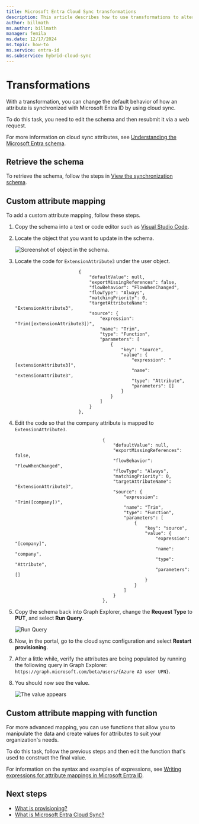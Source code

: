 ```yaml
---
title: Microsoft Entra Cloud Sync transformations
description: This article describes how to use transformations to alter the default attribute mappings.
author: billmath
ms.author: billmath
manager: femila
ms.date: 12/17/2024
ms.topic: how-to
ms.service: entra-id
ms.subservice: hybrid-cloud-sync
---
```


# Transformations

With a transformation, you can change the default behavior of how an attribute is synchronized with Microsoft Entra ID by using cloud sync.

To do this task, you need to edit the schema and then resubmit it via a web request.

For more information on cloud sync attributes, see [Understanding the Microsoft Entra schema](concept-attributes.md).


## Retrieve the schema
To retrieve the schema, follow the steps in [View the synchronization schema](concept-attributes.md#view-the-synchronization-schema). 

## Custom attribute mapping
To add a custom attribute mapping, follow these steps.

1. Copy the schema into a text or code editor such as [Visual Studio Code](https://code.visualstudio.com/).
1. Locate the object that you want to update in the schema.

   ![Screenshot of object in the schema.](media/how-to-transformation/transform-1.png)</br>
1. Locate the code for `ExtensionAttribute3` under the user object.

    ```
                            {
                                "defaultValue": null,
                                "exportMissingReferences": false,
                                "flowBehavior": "FlowWhenChanged",
                                "flowType": "Always",
                                "matchingPriority": 0,
                                "targetAttributeName": "ExtensionAttribute3",
                                "source": {
                                    "expression": "Trim([extensionAttribute3])",
                                    "name": "Trim",
                                    "type": "Function",
                                    "parameters": [
                                        {
                                            "key": "source",
                                            "value": {
                                                "expression": "[extensionAttribute3]",
                                                "name": "extensionAttribute3",
                                                "type": "Attribute",
                                                "parameters": []
                                            }
                                        }
                                    ]
                                }
                            },
    ```
1. Edit the code so that the company attribute is mapped to `ExtensionAttribute3`.

   ```
                                    {
                                        "defaultValue": null,
                                        "exportMissingReferences": false,
                                        "flowBehavior": "FlowWhenChanged",
                                        "flowType": "Always",
                                        "matchingPriority": 0,
                                        "targetAttributeName": "ExtensionAttribute3",
                                        "source": {
                                            "expression": "Trim([company])",
                                            "name": "Trim",
                                            "type": "Function",
                                            "parameters": [
                                                {
                                                    "key": "source",
                                                    "value": {
                                                        "expression": "[company]",
                                                        "name": "company",
                                                        "type": "Attribute",
                                                        "parameters": []
                                                    }
                                                }
                                            ]
                                        }
                                    },
   ```
 1. Copy the schema back into Graph Explorer, change the **Request Type** to **PUT**, and select **Run Query**.

    ![Run Query](media/how-to-transformation/transform-2.png)

 1. Now, in the portal, go to the cloud sync configuration and select **Restart provisioning**.
 1. After a little while, verify the attributes are being populated by running the following query in Graph Explorer: `https://graph.microsoft.com/beta/users/{Azure AD user UPN}`.
 1. You should now see the value.

    ![The value appears](media/how-to-transformation/transform-4.png)

## Custom attribute mapping with function
For more advanced mapping, you can use functions that allow you to manipulate the data and create values for attributes to suit your organization's needs.

To do this task, follow the previous steps and then edit the function that's used to construct the final value.

For information on the syntax and examples of expressions, see [Writing expressions for attribute mappings in Microsoft Entra ID](reference-expressions.md).


## Next steps 

- [What is provisioning?](../what-is-provisioning.md)
- [What is Microsoft Entra Cloud Sync?](what-is-cloud-sync.md)
